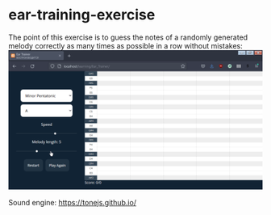 # ear-training-exercise
The point of this exercise is to guess the notes of a randomly generated melody correctly as many times as possible in a row without mistakes:
![preview](https://github.com/hungrystareater/ear-training-exercise/blob/main/preview.gif)

Sound engine: https://tonejs.github.io/
